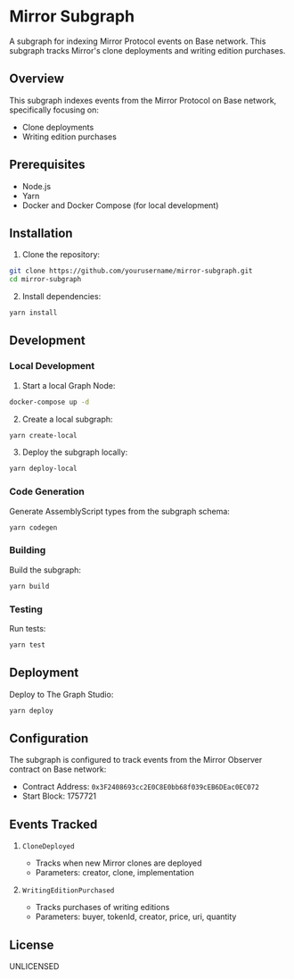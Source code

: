 # Mirror Subgraph

A subgraph for indexing Mirror Protocol events on Base network. This subgraph tracks Mirror's clone deployments and writing edition purchases.

## Overview

This subgraph indexes events from the Mirror Protocol on Base network, specifically focusing on:
- Clone deployments
- Writing edition purchases

## Prerequisites

- Node.js
- Yarn
- Docker and Docker Compose (for local development)

## Installation

1. Clone the repository:
```bash
git clone https://github.com/yourusername/mirror-subgraph.git
cd mirror-subgraph
```

2. Install dependencies:
```bash
yarn install
```

## Development

### Local Development

1. Start a local Graph Node:
```bash
docker-compose up -d
```

2. Create a local subgraph:
```bash
yarn create-local
```

3. Deploy the subgraph locally:
```bash
yarn deploy-local
```

### Code Generation

Generate AssemblyScript types from the subgraph schema:
```bash
yarn codegen
```

### Building

Build the subgraph:
```bash
yarn build
```

### Testing

Run tests:
```bash
yarn test
```

## Deployment

Deploy to The Graph Studio:
```bash
yarn deploy
```

## Configuration

The subgraph is configured to track events from the Mirror Observer contract on Base network:
- Contract Address: `0x3F2408693cc2E0C8E0bb68f039cEB6DEac0EC072`
- Start Block: 1757721

## Events Tracked

1. `CloneDeployed`
   - Tracks when new Mirror clones are deployed
   - Parameters: creator, clone, implementation

2. `WritingEditionPurchased`
   - Tracks purchases of writing editions
   - Parameters: buyer, tokenId, creator, price, uri, quantity

## License

UNLICENSED